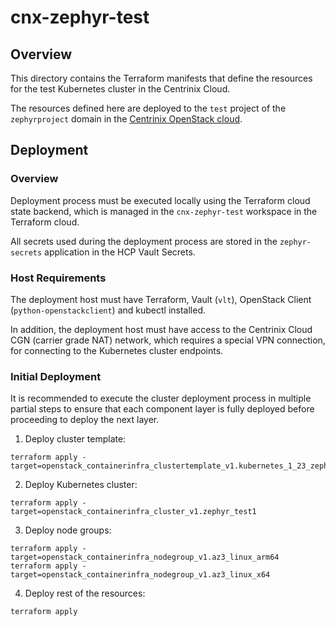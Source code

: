 # cnx-zephyr-test

## Overview

This directory contains the Terraform manifests that define the resources for
the test Kubernetes cluster in the Centrinix Cloud.

The resources defined here are deployed to the `test` project of the
`zephyrproject` domain in the [Centrinix OpenStack
cloud](https://openstack.centrinix.cloud).

## Deployment

### Overview

Deployment process must be executed locally using the Terraform cloud state
backend, which is managed in the `cnx-zephyr-test` workspace in the Terraform
cloud.

All secrets used during the deployment process are stored in the
`zephyr-secrets` application in the HCP Vault Secrets.

### Host Requirements

The deployment host must have Terraform, Vault (`vlt`), OpenStack Client
(`python-openstackclient`) and kubectl installed.

In addition, the deployment host must have access to the Centrinix Cloud CGN
(carrier grade NAT) network, which requires a special VPN connection, for
connecting to the Kubernetes cluster endpoints.

### Initial Deployment

It is recommended to execute the cluster deployment process in multiple partial
steps to ensure that each component layer is fully deployed before proceeding to
deploy the next layer.

1. Deploy cluster template:

```
terraform apply -target=openstack_containerinfra_clustertemplate_v1.kubernetes_1_23_zephyr_test1
```

2. Deploy Kubernetes cluster:

```
terraform apply -target=openstack_containerinfra_cluster_v1.zephyr_test1
```

3. Deploy node groups:

```
terraform apply -target=openstack_containerinfra_nodegroup_v1.az3_linux_arm64
terraform apply -target=openstack_containerinfra_nodegroup_v1.az3_linux_x64
```

4. Deploy rest of the resources:

```
terraform apply
```
